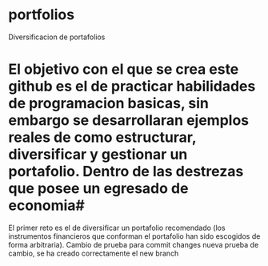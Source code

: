 # portfolios
Diversificacion de portafolios
# El objetivo con el que se crea este github es el de practicar habilidades de programacion basicas, sin embargo se desarrollaran ejemplos reales de como estructurar, diversificar y gestionar un portafolio. Dentro de las destrezas que posee un egresado de economia#
El primer reto es el de diversificar un portafolio recomendado (los instrumentos financieros que conforman el portafolio han sido escogidos de forma arbitraria).
Cambio de prueba para commit changes
nueva prueba de cambio, se ha creado correctamente el new branch
